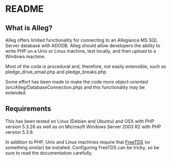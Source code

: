 README
======

What is Alleg?
-----------------

Alleg offers limited functionality for connecting to an Allegiance MS SQL Server
database with ADODB. Alleg should allow developers the ability to write PHP on
a Unix or Linux machine, test locally, and then upload to a Windows machine.

Most of the code is procedural and, therefore, not easily extensible, such as
pledge_drive_email.php and pledge_breaks.php

Some effort has been made to make the code more object-oriented
(src/Alleg/DatabaseConnection.php) and this functionality may be extended.


Requirements
------------

This has been tested on Linux (Debian and Ubuntu) and OSX with PHP version
5.3.26 as well as on Microsoft Windows Server 2003 R2 with PHP version 5.3.9.

In addition to PHP, Unix and Linux machines require that [FreeTDS][1] (or
something similar) be installed. Configuring FreeTDS can be tricky, so be sure
to read the documentation carefully.

[1]: http://freetds.schemamania.org/

